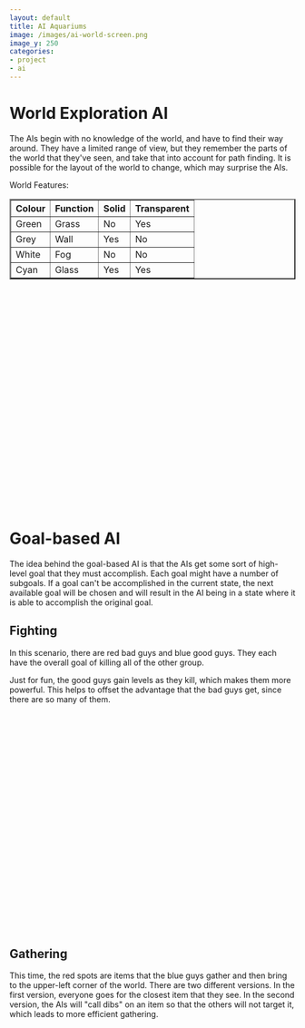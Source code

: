 ```yaml
---
layout: default
title: AI Aquariums
image: /images/ai-world-screen.png
image_y: 250
categories:
- project
- ai
---
```

# World Exploration AI #

The AIs begin with no knowledge of the world, and have to find their way around. They have a limited range of view, but they remember the parts of the world that they've seen, and take that into account for path finding. It is possible for the layout of the world to change, which may surprise the AIs.

World Features:
<table border="2">
<tr><th>Colour</th><th>Function</th><th>Solid</th><th>Transparent</th></tr>
<tr><td>Green </td><td>Grass   </td><td>No   </td><td>Yes        </td></tr>
<tr><td>Grey  </td><td>Wall    </td><td>Yes  </td><td>No         </td></tr>
<tr><td>White </td><td>Fog     </td><td>No   </td><td>No         </td></tr>
<tr><td>Cyan  </td><td>Glass   </td><td>Yes  </td><td>Yes        </td></tr>
</table>

<object width="480" height="385"><param name="movie" value="http://www.youtube.com/v/oYhccD20icQ?fs=1&amp;hl=en_US"></param><param name="allowFullScreen" value="true"></param><param name="allowscriptaccess" value="always"></param><embed src="http://www.youtube.com/v/oYhccD20icQ?fs=1&amp;hl=en_US" type="application/x-shockwave-flash" allowscriptaccess="always" allowfullscreen="true" width="480" height="385"></embed></object>

# Goal-based AI #

The idea behind the goal-based AI is that the AIs get some sort of high-level goal that they must accomplish. Each goal might have a number of subgoals. If a goal can't be accomplished in the current state, the next available goal will be chosen and will result in the AI being in a state where it is able to accomplish the original goal.

## Fighting ##

In this scenario, there are red bad guys and blue good guys. They each have the overall goal of killing all of the other group.

Just for fun, the good guys gain levels as they kill, which makes them more powerful. This helps to offset the advantage that the bad guys get, since there are so many of them.

<object width="480" height="385"><param name="movie" value="http://www.youtube.com/v/0HzK-yhYinc?fs=1&amp;hl=en_US"></param><param name="allowFullScreen" value="true"></param><param name="allowscriptaccess" value="always"></param><embed src="http://www.youtube.com/v/0HzK-yhYinc?fs=1&amp;hl=en_US" type="application/x-shockwave-flash" allowscriptaccess="always" allowfullscreen="true" width="480" height="385"></embed></object>

## Gathering ##

This time, the red spots are items that the blue guys gather and then bring to the upper-left corner of the world. There are two different versions. In the first version, everyone goes for the closest item that they see. In the second version, the AIs will "call dibs" on an item so that the others will not target it, which leads to more efficient gathering.

<object width="480" height="385"><param name="movie" value="http://www.youtube.com/v/_U05ccQ5lsA?fs=1&amp;hl=en_US"></param><param name="allowFullScreen" value="true"></param><param name="allowscriptaccess" value="always"></param><embed src="http://www.youtube.com/v/_U05ccQ5lsA?fs=1&amp;hl=en_US" type="application/x-shockwave-flash" allowscriptaccess="always" allowfullscreen="true" width="480" height="385"></embed></object>

<object width="480" height="385"><param name="movie" value="http://www.youtube.com/v/ku6fDRV-OGs?fs=1&amp;hl=en_US"></param><param name="allowFullScreen" value="true"></param><param name="allowscriptaccess" value="always"></param><embed src="http://www.youtube.com/v/ku6fDRV-OGs?fs=1&amp;hl=en_US" type="application/x-shockwave-flash" allowscriptaccess="always" allowfullscreen="true" width="480" height="385"></embed></object>
